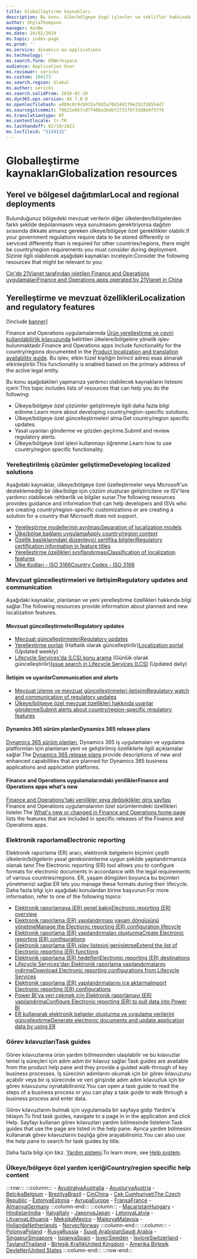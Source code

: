 ```yaml
---
title: Globalleştirme kaynakları
description: Bu konu, ülke/bölgeye özgü işlevler ve teklifler hakkında daha fazla bilgi edinmenize yardımcı olabilecek kaynakların listesini içerir.
author: ShylaThompson
manager: AnnBe
ms.date: 10/02/2019
ms.topic: index-page
ms.prod: ''
ms.service: dynamics-ax-applications
ms.technology: ''
ms.search.form: ERWorkspace
audience: Application User
ms.reviewer: sericks
ms.custom: 104173
ms.search.region: Global
ms.author: sericks
ms.search.validFrom: 2016-02-28
ms.dyn365.ops.version: AX 7.0.0
ms.openlocfilehash: ed89c0c9cb915af0d5a70d14d1f0e251f20554d7
ms.sourcegitcommit: 79621e667cd7f48ba3bdbf2731f6f33d8e9f57f6
ms.translationtype: HT
ms.contentlocale: tr-TR
ms.lasthandoff: 02/10/2021
ms.locfileid: "5154131"
---
```

# <a name="globalization-resources"></a><span data-ttu-id="07fdf-103">Globalleştirme kaynakları</span><span class="sxs-lookup"><span data-stu-id="07fdf-103">Globalization resources</span></span>

## <a name="local-and-regional-deployments"></a><span data-ttu-id="07fdf-104">Yerel ve bölgesel dağıtımlar</span><span class="sxs-lookup"><span data-stu-id="07fdf-104">Local and regional deployments</span></span>
<span data-ttu-id="07fdf-105">Bulunduğunuz bölgedeki mevzuat verilerin diğer ülkelerden/bölgelerden farklı şekilde depolanmasını veya sunulmasını gerektiriyorsa dağıtım sırasında dikkate almanız gereken ülkeye/bölgeye özel gereklilikler olabilir.</span><span class="sxs-lookup"><span data-stu-id="07fdf-105">If your government regulations require data to be stored differently or serviced differently than is required for other countries/regions, there might be country/region requirements you must consider during deployment.</span></span> <span data-ttu-id="07fdf-106">Sizinle ilgili olabilecek aşağıdaki kaynakları inceleyin:</span><span class="sxs-lookup"><span data-stu-id="07fdf-106">Consider the following resources that might be relevant to you:</span></span>

[<span data-ttu-id="07fdf-107">Çin'de 21Vianet tarafından işletilen Finance and Operations uygulamaları</span><span class="sxs-lookup"><span data-stu-id="07fdf-107">Finance and Operations apps operated by 21Vianet in China</span></span>](https://docs.microsoft.com/dynamics365/unified-operations/dev-itpro/deployment/china-local-deployment)

## <a name="localization-and-regulatory-features"></a><span data-ttu-id="07fdf-108">Yerelleştirme ve mevzuat özellikleri</span><span class="sxs-lookup"><span data-stu-id="07fdf-108">Localization and regulatory features</span></span>

[!include [banner](../includes/banner.md)]

<span data-ttu-id="07fdf-109">Finance and Operations uygulamalarında [Ürün yerelleştirme ve çeviri kullanılabilirlik kılavuzunda](https://aka.ms/dynamics_365_international_availability_deck) belirtilen ülkelere/bölgelere yönelik işlev bulunmaktadır.</span><span class="sxs-lookup"><span data-stu-id="07fdf-109">Finance and Operations apps include functionality for the country/regions documented in the [Product localization and translation availability guide](https://aka.ms/dynamics_365_international_availability_deck).</span></span> <span data-ttu-id="07fdf-110">Bu işlev, etkin tüzel kişiliğin birincil adresi esas alınarak etkinleştirilir.</span><span class="sxs-lookup"><span data-stu-id="07fdf-110">This functionality is enabled based on the primary address of the active legal entity.</span></span> 

<span data-ttu-id="07fdf-111">Bu konu aşağıdakileri yapmanıza yardımcı olabilecek kaynakların listesini içerir:</span><span class="sxs-lookup"><span data-stu-id="07fdf-111">This topic includes lists of resources that can help you do the following:</span></span> 
- <span data-ttu-id="07fdf-112">Ülkeye/bölgeye özel çözümler geliştirmeyle ilgili daha fazla bilgi edinme.</span><span class="sxs-lookup"><span data-stu-id="07fdf-112">Learn more about developing country/region-specific solutions.</span></span>
- <span data-ttu-id="07fdf-113">Ülkeye/bölgeye özel güncelleştirmeleri alma.</span><span class="sxs-lookup"><span data-stu-id="07fdf-113">Get country/region specific updates.</span></span>
- <span data-ttu-id="07fdf-114">Yasal uyarıları gönderme ve gözden geçirme.</span><span class="sxs-lookup"><span data-stu-id="07fdf-114">Submit and review regulatory alerts.</span></span>
- <span data-ttu-id="07fdf-115">Ülkeye/bölgeye özel işlevi kullanmayı öğrenme.</span><span class="sxs-lookup"><span data-stu-id="07fdf-115">Learn how to use country/region specific functionality.</span></span>

### <a name="developing-localized-solutions"></a><span data-ttu-id="07fdf-116">Yerelleştirilmiş çözümler geliştirme</span><span class="sxs-lookup"><span data-stu-id="07fdf-116">Developing localized solutions</span></span>
<span data-ttu-id="07fdf-117">Aşağıdaki kaynaklar, ülkeye/bölgeye özel özelleştirmeler veya Microsoft'un desteklemediği bir ülke/bölge için çözüm oluşturan geliştiricilere ve ISV'lere yardımcı olabilecek rehberlik ve bilgiler sunar.</span><span class="sxs-lookup"><span data-stu-id="07fdf-117">The following resources provides guidance and information that can help developers and ISVs who are creating country/region-specific customizations or are creating a solution for a country that Microsoft does not support.</span></span>
-   [<span data-ttu-id="07fdf-118">Yerelleştirme modellerinin ayrılması</span><span class="sxs-lookup"><span data-stu-id="07fdf-118">Separation of localization models</span></span>](separate-localization-models.md)
-   [<span data-ttu-id="07fdf-119">Ülke/bölge bağlamı uygulama</span><span class="sxs-lookup"><span data-stu-id="07fdf-119">Apply country/region context</span></span>](apply-country-context.md)
-   [<span data-ttu-id="07fdf-120">Özellik başlıklarındaki düzenleyici sertifika bilgileri</span><span class="sxs-lookup"><span data-stu-id="07fdf-120">Regulatory certification information in feature titles</span></span>](regulatory-certifications.md)
-   [<span data-ttu-id="07fdf-121">Yerelleştirme özellikleri sınıflandırması</span><span class="sxs-lookup"><span data-stu-id="07fdf-121">Classification of localization features</span></span>](classify-localization-features.md)
-   [<span data-ttu-id="07fdf-122">Ülke Kodları - ISO 3166</span><span class="sxs-lookup"><span data-stu-id="07fdf-122">Country Codes - ISO 3166</span></span>](https://www.iso.org/iso-3166-country-codes.html)

### <a name="regulatory-updates-and-communication"></a><span data-ttu-id="07fdf-123">Mevzuat güncelleştirmeleri ve iletişim</span><span class="sxs-lookup"><span data-stu-id="07fdf-123">Regulatory updates and communication</span></span>
<span data-ttu-id="07fdf-124">Aşağıdaki kaynaklar, planlanan ve yeni yerelleştirme özellikleri hakkında bilgi sağlar.</span><span class="sxs-lookup"><span data-stu-id="07fdf-124">The following resources provide information about planned and new localization features.</span></span> 

#### <a name="regulatory-updates"></a><span data-ttu-id="07fdf-125">Mevzuat güncelleştirmeleri</span><span class="sxs-lookup"><span data-stu-id="07fdf-125">Regulatory updates</span></span>
-   [<span data-ttu-id="07fdf-126">Mevzuat güncelleştirmeleri</span><span class="sxs-lookup"><span data-stu-id="07fdf-126">Regulatory updates</span></span>](../../../finance/localizations/regulatory-updates.md)
-   <span data-ttu-id="07fdf-127">[Yerelleştirme portalı](https://docs.microsoft.com/dynamics/s-e/) (Haftalık olarak güncelleştirilir)</span><span class="sxs-lookup"><span data-stu-id="07fdf-127">[Localization portal](https://docs.microsoft.com/dynamics/s-e/) (Updated weekly)</span></span>
-   <span data-ttu-id="07fdf-128">[Lifecycle Services'da (LCS) konu arama](../lifecycle-services/issue-search-lcs.md) (Günlük olarak güncelleştirilir)</span><span class="sxs-lookup"><span data-stu-id="07fdf-128">[Issue search in Lifecycle Services (LCS)](../lifecycle-services/issue-search-lcs.md) (Updated daily)</span></span>

#### <a name="communication-and-alerts"></a><span data-ttu-id="07fdf-129">İletişim ve uyarılar</span><span class="sxs-lookup"><span data-stu-id="07fdf-129">Communication and alerts</span></span>
-   [<span data-ttu-id="07fdf-130">Mevzuat izleme ve mevzuat güncelleştirmeleri iletişimi</span><span class="sxs-lookup"><span data-stu-id="07fdf-130">Regulatory watch and communication of regulatory updates</span></span>](regulatory-watch-communication.md)
-   [<span data-ttu-id="07fdf-131">Ülkeye/bölgeye özel mevzuat özellikleri hakkında uyarılar gönderme</span><span class="sxs-lookup"><span data-stu-id="07fdf-131">Submit alerts about country/region-specific regulatory features</span></span>](submit-localization-alerts.md)

#### <a name="dynamics-365-release-plans"></a><span data-ttu-id="07fdf-132">Dynamics 365 sürüm planları</span><span class="sxs-lookup"><span data-stu-id="07fdf-132">Dynamics 365 release plans</span></span>
<span data-ttu-id="07fdf-133">[Dynamics 365 sürüm planları](https://docs.microsoft.com/business-applications-release-notes/), Dynamics 365 iş uygulamaları ve uygulama platformları için planlanan yeni ve geliştirilmiş özelliklerle ilgili açıklamalar sağlar.</span><span class="sxs-lookup"><span data-stu-id="07fdf-133">The [Dynamics 365 release plans](https://docs.microsoft.com/business-applications-release-notes/) provide descriptions of new and enhanced capabilities that are planned for Dynamics 365 business applications and application platforms.</span></span> 

#### <a name="finance-and-operations-apps-whats-new"></a><span data-ttu-id="07fdf-134">Finance and Operations uygulamalarındaki yenilikler</span><span class="sxs-lookup"><span data-stu-id="07fdf-134">Finance and Operations apps what's new</span></span>
<span data-ttu-id="07fdf-135">[Finance and Operations'taki yenilikler veya değişiklikler giriş sayfası](../../fin-ops/get-started/whats-new-changed.md) Finance and Operations uygulamalarının özel sürümlerindeki özellikleri listeler.</span><span class="sxs-lookup"><span data-stu-id="07fdf-135">The [What's new or changed in Finance and Operations home page](../../fin-ops/get-started/whats-new-changed.md) lists the features that are included in specific releases of the Finance and Operations apps.</span></span>

### <a name="electronic-reporting"></a><span data-ttu-id="07fdf-136">Elektronik raporlama</span><span class="sxs-lookup"><span data-stu-id="07fdf-136">Electronic reporting</span></span>
<span data-ttu-id="07fdf-137">Elektronik raporlama (ER) aracı, elektronik belgelerin biçimini çeşitli ülkelerin/bölgelerin yasal gereksinimlerine uygun şekilde yapılandırmanıza olanak tanır.</span><span class="sxs-lookup"><span data-stu-id="07fdf-137">The Electronic reporting (ER) tool allows you to configure formats for electronic documents in accordance with the legal requirements of various countries/regions.</span></span> <span data-ttu-id="07fdf-138">ER, yaşam döngüleri boyunca bu biçimleri yönetmenizi sağlar.</span><span class="sxs-lookup"><span data-stu-id="07fdf-138">ER lets you manage these formats during their lifecycle.</span></span> <span data-ttu-id="07fdf-139">Daha fazla bilgi için aşağıdaki konulardan birine başvurun:</span><span class="sxs-lookup"><span data-stu-id="07fdf-139">For more information, refer to one of the following topics:</span></span>
-   [<span data-ttu-id="07fdf-140">Elektronik raporlamaya (ER) genel bakış</span><span class="sxs-lookup"><span data-stu-id="07fdf-140">Electronic reporting (ER) overview</span></span>](../analytics/general-electronic-reporting.md)
-   [<span data-ttu-id="07fdf-141">Elektronik raporlama (ER) yapılandırması yaşam döngüsünü yönetme</span><span class="sxs-lookup"><span data-stu-id="07fdf-141">Manage the Electronic reporting (ER) configuration lifecycle</span></span>](../analytics/general-electronic-reporting-manage-configuration-lifecycle.md)
-   [<span data-ttu-id="07fdf-142">Elektronik raporlama (ER) yapılandırmaları oluşturma</span><span class="sxs-lookup"><span data-stu-id="07fdf-142">Create Electronic reporting (ER) configurations</span></span>](../analytics/electronic-reporting-configuration.md)
-   [<span data-ttu-id="07fdf-143">Elektronik raporlama (ER) işlev listesini genişletme</span><span class="sxs-lookup"><span data-stu-id="07fdf-143">Extend the list of Electronic reporting (ER) functions</span></span>](../analytics/general-electronic-reporting-formulas-list-extension.md)
-   [<span data-ttu-id="07fdf-144">Elektronik raporlama (ER) hedefleri</span><span class="sxs-lookup"><span data-stu-id="07fdf-144">Electronic reporting (ER) destinations</span></span>](../analytics/electronic-reporting-destinations.md)
-   [<span data-ttu-id="07fdf-145">Lifecycle Services'dan Elektronik raporlama yapılandırmalarını indirme</span><span class="sxs-lookup"><span data-stu-id="07fdf-145">Download Electronic reporting configurations from Lifecycle Services</span></span>](../analytics/download-electronic-reporting-configuration-lcs.md)
-   [<span data-ttu-id="07fdf-146">Elektronik raporlama (ER) yapılandırmalarını içe aktarma</span><span class="sxs-lookup"><span data-stu-id="07fdf-146">Import Electronic reporting (ER) configurations</span></span>](../analytics/electronic-reporting-import-ger-configurations.md)
-   [<span data-ttu-id="07fdf-147">Power BI'ya veri çekmek için Elektronik raporlamayı (ER) yapılandırma</span><span class="sxs-lookup"><span data-stu-id="07fdf-147">Configure Electronic reporting (ER) to pull data into Power BI</span></span>](../analytics/general-electronic-reporting-report-configuration-get-data-powerbi.md)
-   [<span data-ttu-id="07fdf-148">ER kullanarak elektronik belgeler oluşturma ve uygulama verilerini güncelleştirme</span><span class="sxs-lookup"><span data-stu-id="07fdf-148">Generate electronic documents and update application data by using ER</span></span>](../analytics/generate-electronic-documents-update-application-data.md)

### <a name="task-guides"></a><span data-ttu-id="07fdf-149">Görev kılavuzları</span><span class="sxs-lookup"><span data-stu-id="07fdf-149">Task guides</span></span>
<span data-ttu-id="07fdf-150">Görev kılavuzlarına ürün yardım bölmesinden ulaşılabilir ve bu kılavuzlar temel iş süreçleri için adım adım bir kılavuz sağlar.</span><span class="sxs-lookup"><span data-stu-id="07fdf-150">Task guides are available from the product help pane and they provide a guided walk-through of key business processes.</span></span> <span data-ttu-id="07fdf-151">İş sürecinin adımlarını okumak için bir görev kılavuzunu açabilir veya bir iş sürecinde ve veri girişinde adım adım kılavuzluk için bir görev kılavuzunu oynatabilirsiniz.</span><span class="sxs-lookup"><span data-stu-id="07fdf-151">You can open a task guide to read the steps of a business process or you can play a task guide to walk through a business process and enter data.</span></span>

<span data-ttu-id="07fdf-152">Görev kılavuzlarını bulmak için uygulamada bir sayfaya gidip Yardım'a tıklayın.</span><span class="sxs-lookup"><span data-stu-id="07fdf-152">To find task guides, navigate to a page in in the application and click Help.</span></span> <span data-ttu-id="07fdf-153">Sayfayı kullanan görev kılavuzları yardım bölmesinde listelenir.</span><span class="sxs-lookup"><span data-stu-id="07fdf-153">Task guides that use the page are listed in the help pane.</span></span> <span data-ttu-id="07fdf-154">Ayrıca yardım bölmesini kullanarak görev kılavuzlarını başlığa göre arayabilirsiniz.</span><span class="sxs-lookup"><span data-stu-id="07fdf-154">You can also use the help pane to search for task guides by title.</span></span>

<span data-ttu-id="07fdf-155">Daha fazla bilgi için bkz. [Yardım sistemi](../../fin-ops/get-started/help-overview.md#task-guides).</span><span class="sxs-lookup"><span data-stu-id="07fdf-155">To learn more, see [Help system](../../fin-ops/get-started/help-overview.md#task-guides).</span></span>


### <a name="countryregion-specific-help-content"></a><span data-ttu-id="07fdf-156">Ülkeye/bölgeye özel yardım içeriği</span><span class="sxs-lookup"><span data-stu-id="07fdf-156">Country/region specific help content</span></span>
:::row:::
    :::column:::
        - [<span data-ttu-id="07fdf-157">Avustralya</span><span class="sxs-lookup"><span data-stu-id="07fdf-157">Australia</span></span>](../../../finance/localizations/australia.md)
        - [<span data-ttu-id="07fdf-158">Avusturya</span><span class="sxs-lookup"><span data-stu-id="07fdf-158">Austria</span></span>](../../../finance/localizations/austria.md)
        - [<span data-ttu-id="07fdf-159">Belçika</span><span class="sxs-lookup"><span data-stu-id="07fdf-159">Belgium</span></span>](../../../finance/localizations/belgium.md)
        - [<span data-ttu-id="07fdf-160">Brezilya</span><span class="sxs-lookup"><span data-stu-id="07fdf-160">Brazil</span></span>](../../../finance/localizations/brazil.md)
        - [<span data-ttu-id="07fdf-161">Çin</span><span class="sxs-lookup"><span data-stu-id="07fdf-161">China</span></span>](../../../finance/localizations/china.md)
        - [<span data-ttu-id="07fdf-162">Çek Cumhuriyeti</span><span class="sxs-lookup"><span data-stu-id="07fdf-162">The Czech Republic</span></span>](../../../finance/localizations/czech-republic.md)
        - [<span data-ttu-id="07fdf-163">Estonya</span><span class="sxs-lookup"><span data-stu-id="07fdf-163">Estonia</span></span>](../../../finance/localizations/estonia.md)
        - [<span data-ttu-id="07fdf-164">Avrupa</span><span class="sxs-lookup"><span data-stu-id="07fdf-164">Europe</span></span>](../../../finance/localizations/europe.md)
        - [<span data-ttu-id="07fdf-165">Fransa</span><span class="sxs-lookup"><span data-stu-id="07fdf-165">France</span></span>](../../../finance/localizations/france.md)
        - [<span data-ttu-id="07fdf-166">Almanya</span><span class="sxs-lookup"><span data-stu-id="07fdf-166">Germany</span></span>](../../../finance/localizations/germany.md)
    :::column-end:::
    :::column:::
        - [<span data-ttu-id="07fdf-167">Macaristan</span><span class="sxs-lookup"><span data-stu-id="07fdf-167">Hungary</span></span>](../../../finance/localizations/hungary.md)
        - [<span data-ttu-id="07fdf-168">Hindistan</span><span class="sxs-lookup"><span data-stu-id="07fdf-168">India</span></span>](../../../finance/localizations/india.md)
        - [<span data-ttu-id="07fdf-169">İtalya</span><span class="sxs-lookup"><span data-stu-id="07fdf-169">Italy</span></span>](../../../finance/localizations/italy.md)
        - [<span data-ttu-id="07fdf-170">Japonya</span><span class="sxs-lookup"><span data-stu-id="07fdf-170">Japan</span></span>](../../../finance/localizations/japan.md)
        - [<span data-ttu-id="07fdf-171">Letonya</span><span class="sxs-lookup"><span data-stu-id="07fdf-171">Latvia</span></span>](../../../finance/localizations/latvia.md)
        - [<span data-ttu-id="07fdf-172">Litvanya</span><span class="sxs-lookup"><span data-stu-id="07fdf-172">Lithuania</span></span>](../../../finance/localizations/lithuania.md)
        - [<span data-ttu-id="07fdf-173">Meksika</span><span class="sxs-lookup"><span data-stu-id="07fdf-173">Mexico</span></span>](../../../finance/localizations/mexico.md)
        - [<span data-ttu-id="07fdf-174">Malezya</span><span class="sxs-lookup"><span data-stu-id="07fdf-174">Malaysia</span></span>](../../../finance/localizations/malaysia.md)
        - [<span data-ttu-id="07fdf-175">Hollanda</span><span class="sxs-lookup"><span data-stu-id="07fdf-175">Netherlands</span></span>](../../../finance/localizations/netherlands.md)
        - [<span data-ttu-id="07fdf-176">Norveç</span><span class="sxs-lookup"><span data-stu-id="07fdf-176">Norway</span></span>](../../../finance/localizations/norway.md)
    :::column-end:::
    :::column:::
        - [<span data-ttu-id="07fdf-177">Polonya</span><span class="sxs-lookup"><span data-stu-id="07fdf-177">Poland</span></span>](../../../finance/localizations/poland.md)
        - [<span data-ttu-id="07fdf-178">Rusya</span><span class="sxs-lookup"><span data-stu-id="07fdf-178">Russia</span></span>](../../../finance/localizations/russia.md)
        - [<span data-ttu-id="07fdf-179">Suudi Arabistan</span><span class="sxs-lookup"><span data-stu-id="07fdf-179">Saudi Arabia</span></span>](../../../finance/localizations/saudi-arabia.md)
        - [<span data-ttu-id="07fdf-180">Singapur</span><span class="sxs-lookup"><span data-stu-id="07fdf-180">Singapore</span></span>](../../../finance/localizations/singapore.md)
        - [<span data-ttu-id="07fdf-181">İspanya</span><span class="sxs-lookup"><span data-stu-id="07fdf-181">Spain</span></span>](../../../finance/localizations/spain.md)
        - [<span data-ttu-id="07fdf-182">İsveç</span><span class="sxs-lookup"><span data-stu-id="07fdf-182">Sweden</span></span>](../../../finance/localizations/sweden.md)
        - [<span data-ttu-id="07fdf-183">İsviçre</span><span class="sxs-lookup"><span data-stu-id="07fdf-183">Switzerland</span></span>](../../../finance/localizations/switzerland.md)
        - [<span data-ttu-id="07fdf-184">Tayland</span><span class="sxs-lookup"><span data-stu-id="07fdf-184">Thailand</span></span>](../../../finance/localizations/thailand.md)
        - [<span data-ttu-id="07fdf-185">Birleşik Krallık</span><span class="sxs-lookup"><span data-stu-id="07fdf-185">United Kingdom</span></span>](../../../finance/localizations/united-kingdom.md)
        - [<span data-ttu-id="07fdf-186">Amerika Birleşik Devletleri</span><span class="sxs-lookup"><span data-stu-id="07fdf-186">United States</span></span>](../../../finance/localizations/united-states.md)
    :::column-end:::
:::row-end:::






